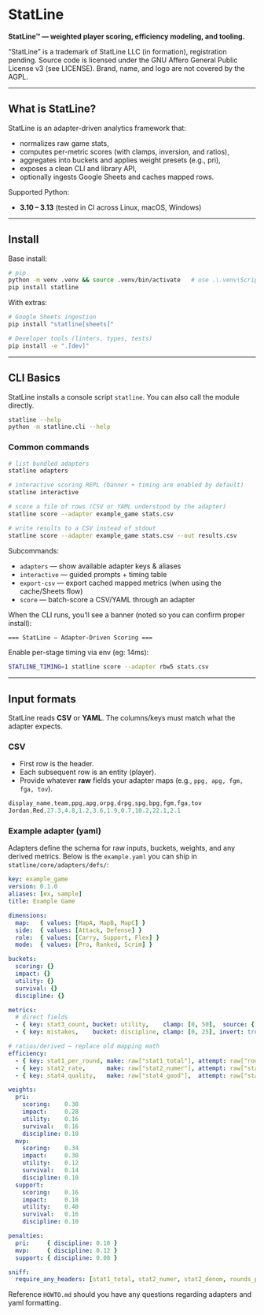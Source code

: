 # StatLine

**StatLine™ — weighted player scoring, efficiency modeling, and tooling.**

“StatLine” is a trademark of StatLine LLC (in formation), registration pending.
Source code is licensed under the GNU Affero General Public License v3 (see LICENSE).
Brand, name, and logo are not covered by the AGPL.

---

## What is StatLine?

StatLine is an adapter-driven analytics framework that:

- normalizes raw game stats,
- computes per-metric scores (with clamps, inversion, and ratios),
- aggregates into buckets and applies weight presets (e.g., pri),
- exposes a clean CLI and library API,
- optionally ingests Google Sheets and caches mapped rows.

Supported Python:

- **3.10 – 3.13** (tested in CI across Linux, macOS, Windows)

---

## Install

Base install:

```bash
# pip
python -m venv .venv && source .venv/bin/activate   # use .\.venv\Scripts\activate on Windows
pip install statline
```

With extras:

```bash
# Google Sheets ingestion
pip install "statline[sheets]"

# Developer tools (linters, types, tests)
pip install -e ".[dev]"
```

---

## CLI Basics

StatLine installs a console script `statline`. You can also call the module directly.

```bash
statline --help
python -m statline.cli --help
```

### Common commands

```bash
# list bundled adapters
statline adapters

# interactive scoring REPL (banner + timing are enabled by default)
statline interactive

# score a file of rows (CSV or YAML understood by the adapter)
statline score --adapter example_game stats.csv

# write results to a CSV instead of stdout
statline score --adapter example_game stats.csv --out results.csv
```

Subcommands:

- `adapters` — show available adapter keys & aliases
- `interactive` — guided prompts + timing table
- `export-csv` — export cached mapped metrics (when using the cache/Sheets flow)
- `score` — batch-score a CSV/YAML through an adapter

When the CLI runs, you’ll see a banner (noted so you can confirm proper install):

```diff
=== StatLine — Adapter-Driven Scoring ===
```

Enable per-stage timing via env (eg: 14ms):

```bash
STATLINE_TIMING=1 statline score --adapter rbw5 stats.csv
```

---

## Input formats

StatLine reads **CSV** or **YAML**. The columns/keys must match what the adapter expects.

### CSV

- First row is the header.
- Each subsequent row is an entity (player).
- Provide whatever **raw** fields your adapter maps (e.g., `ppg, apg, fgm, fga, tov`).

```cs
display_name,team,ppg,apg,orpg,drpg,spg,bpg,fgm,fga,tov
Jordan,Red,27.3,4.8,1.2,3.6,1.9,0.7,10.2,22.1,2.1
```

### Example adapter (yaml)

Adapters define the schema for raw inputs, buckets, weights, and any derived metrics.
Below is the `example.yaml` you can ship in `statline/core/adapters/defs/`:

```yaml
key: example_game
version: 0.1.0
aliases: [ex, sample]
title: Example Game

dimensions:
  map:   { values: [MapA, MapB, MapC] }
  side:  { values: [Attack, Defense] }
  role:  { values: [Carry, Support, Flex] }
  mode:  { values: [Pro, Ranked, Scrim] }

buckets:
  scoring: {}
  impact: {}
  utility: {}
  survival: {}
  discipline: {}

metrics:
  # direct fields
  - { key: stat3_count, bucket: utility,    clamp: [0, 50],  source: { field: stat3_count } }
  - { key: mistakes,    bucket: discipline, clamp: [0, 25], invert: true, source: { field: mistakes } }

# ratios/derived — replace old mapping math
efficiency:
  - { key: stat1_per_round, make: raw["stat1_total"], attempt: raw["rounds_played"], bucket: scoring }
  - { key: stat2_rate,      make: raw["stat2_numer"], attempt: raw["stat2_denom"],   bucket: impact }
  - { key: stat4_quality,   make: raw["stat4_good"],  attempt: raw["stat4_total"],   bucket: survival }

weights:
  pri:
    scoring:    0.30
    impact:     0.28
    utility:    0.16
    survival:   0.16
    discipline: 0.10
  mvp:
    scoring:    0.34
    impact:     0.30
    utility:    0.12
    survival:   0.14
    discipline: 0.10
  support:
    scoring:    0.16
    impact:     0.18
    utility:    0.40
    survival:   0.16
    discipline: 0.10

penalties:
  pri:     { discipline: 0.10 }
  mvp:     { discipline: 0.12 }
  support: { discipline: 0.08 }

sniff:
  require_any_headers: [stat1_total, stat2_numer, stat2_denom, rounds_played, mistakes]
```

Reference `HOWTO.md` should you have any questions regarding adapters and yaml formatting.
